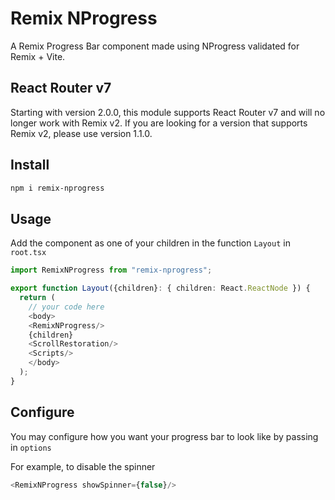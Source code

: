 # Remix NProgress

A Remix Progress Bar component made using NProgress validated for Remix + Vite.

## React Router v7

Starting with version 2.0.0, this module supports React Router v7 and will no longer work with Remix v2.
If you are looking for a version that supports Remix v2, please use version 1.1.0.

## Install

```bash
npm i remix-nprogress
```

## Usage

Add the component as one of your children in the function `Layout` in `root.tsx`

```typescript jsx
import RemixNProgress from "remix-nprogress";

export function Layout({children}: { children: React.ReactNode }) {
  return (
    // your code here
    <body>
    <RemixNProgress/>
    {children}
    <ScrollRestoration/>
    <Scripts/>
    </body>
  );
}
```

## Configure

You may configure how you want your progress bar to look like by passing in `options`

For example, to disable the spinner

```typescript jsx
<RemixNProgress showSpinner={false}/>
```
